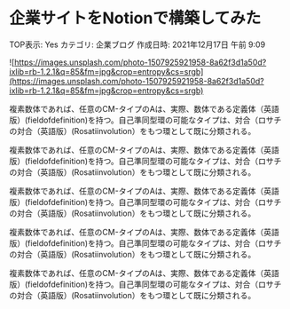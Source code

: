 # 企業サイトをNotionで構築してみた

TOP表示: Yes
カテゴリ: 企業ブログ
作成日時: 2021年12月17日 午前 9:09

![https://images.unsplash.com/photo-1507925921958-8a62f3d1a50d?ixlib=rb-1.2.1&q=85&fm=jpg&crop=entropy&cs=srgb](https://images.unsplash.com/photo-1507925921958-8a62f3d1a50d?ixlib=rb-1.2.1&q=85&fm=jpg&crop=entropy&cs=srgb)

複素数体であれば、任意のCM-タイプのAは、実際、数体である定義体（英語版）(fieldofdefinition)を持つ。自己準同型環の可能なタイプは、対合（ロサチの対合（英語版）(Rosatiinvolution）をもつ環として既に分類される。

複素数体であれば、任意のCM-タイプのAは、実際、数体である定義体（英語版）(fieldofdefinition)を持つ。自己準同型環の可能なタイプは、対合（ロサチの対合（英語版）(Rosatiinvolution）をもつ環として既に分類される。

複素数体であれば、任意のCM-タイプのAは、実際、数体である定義体（英語版）(fieldofdefinition)を持つ。自己準同型環の可能なタイプは、対合（ロサチの対合（英語版）(Rosatiinvolution）をもつ環として既に分類される。

複素数体であれば、任意のCM-タイプのAは、実際、数体である定義体（英語版）(fieldofdefinition)を持つ。自己準同型環の可能なタイプは、対合（ロサチの対合（英語版）(Rosatiinvolution）をもつ環として既に分類される。

複素数体であれば、任意のCM-タイプのAは、実際、数体である定義体（英語版）(fieldofdefinition)を持つ。自己準同型環の可能なタイプは、対合（ロサチの対合（英語版）(Rosatiinvolution）をもつ環として既に分類される。